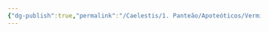 ```yaml
---
{"dg-publish":true,"permalink":"/Caelestis/1. Panteão/Apoteóticos/Vermina/","updated":"2025-06-15T19:40:06.586-03:00"}
---
```


